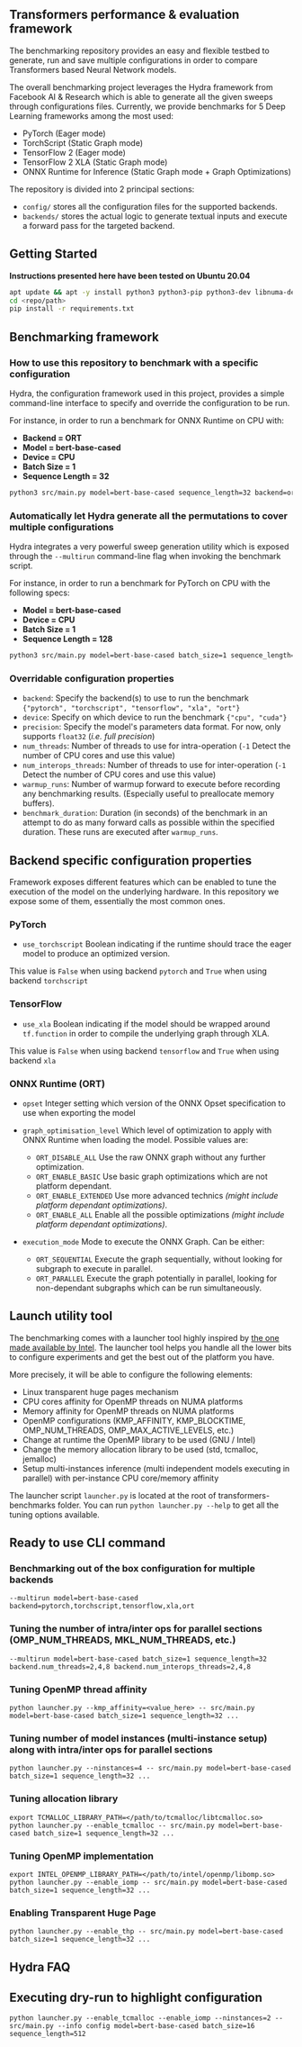 ## Transformers performance & evaluation framework

The benchmarking repository provides an easy and flexible testbed to generate, run and save multiple configurations 
in order to compare Transformers based Neural Network models.

The overall benchmarking project leverages the Hydra framework from Facebook AI & Research which is able to generate
all the given sweeps through configurations files. Currently, we provide benchmarks for 5 Deep Learning frameworks
among the most used: 

- PyTorch (Eager mode)
- TorchScript (Static Graph mode)
- TensorFlow 2 (Eager mode)
- TensorFlow 2 XLA (Static Graph mode)
- ONNX Runtime for Inference (Static Graph mode + Graph Optimizations)

The repository is divided into 2 principal sections:
- `config/` stores all the configuration files for the supported backends.
- `backends/` stores the actual logic to generate textual inputs and execute a forward pass for the targeted backend.

## Getting Started

**Instructions presented here have been tested on Ubuntu 20.04**

```bash
apt update && apt -y install python3 python3-pip python3-dev libnuma-dev
cd <repo/path>
pip install -r requirements.txt
```


## Benchmarking framework
### How to use this repository to benchmark with a specific configuration

Hydra, the configuration framework used in this project, provides a simple command-line interface to specify and
override the configuration to be run.

For instance, in order to run a benchmark for ONNX Runtime on CPU with:
- **Backend = ORT**
- **Model = bert-base-cased**
- **Device = CPU**
- **Batch Size = 1**
- **Sequence Length = 32**

```bash
python3 src/main.py model=bert-base-cased sequence_length=32 backend=ort device=cpu
```

### Automatically let Hydra generate all the permutations to cover multiple configurations

Hydra integrates a very powerful sweep generation utility which is exposed through the `--multirun` command-line flag
when invoking the benchmark script.

For instance, in order to run a benchmark for PyTorch on CPU with the following specs:
- **Model = bert-base-cased**
- **Device = CPU**
- **Batch Size = 1**
- **Sequence Length = 128**

```bash
python3 src/main.py model=bert-base-cased batch_size=1 sequence_length=128 backend=pytorch device=cpu
```

### Overridable configuration properties

- `backend`: Specify the backend(s) to use to run the benchmark `{"pytorch", "torchscript", "tensorflow", "xla", "ort"}`
- `device`: Specify on which device to run the benchmark `{"cpu", "cuda"}`
- `precision`: Specify the model's parameters data format. For now, only supports `float32` (_i.e. full precision_)
- `num_threads`: Number of threads to use for intra-operation (`-1` Detect the number of CPU cores and use this value)
- `num_interops_threads`: Number of threads to use for inter-operation (`-1` Detect the number of CPU cores and use this value)
- `warmup_runs`: Number of warmup forward to execute before recording any benchmarking results. (Especially useful to preallocate memory buffers).
- `benchmark_duration`: Duration (in seconds) of the benchmark in an attempt to do as many forward calls as possible within the specified duration. These runs are executed after `warmup_runs`.

## Backend specific configuration properties

Framework exposes different features which can be enabled to tune the execution of the model on the underlying hardware.
In this repository we expose some of them, essentially the most common ones.

### PyTorch

- `use_torchscript` Boolean indicating if the runtime should trace the eager model to produce an optimized version.

This value is `False` when using backend `pytorch` and `True` when using backend `torchscript` 

### TensorFlow

- `use_xla` Boolean indicating if the model should be wrapped around `tf.function` in order to compile the underlying graph through XLA.

This value is `False` when using backend `tensorflow` and `True` when using backend `xla`


### ONNX Runtime (ORT)

- `opset` Integer setting which version of the ONNX Opset specification to use when exporting the model

- `graph_optimisation_level` Which level of optimization to apply with ONNX Runtime when loading the model. Possible values are:
   - `ORT_DISABLE_ALL` Use the raw ONNX graph without any further optimization.
   - `ORT_ENABLE_BASIC` Use basic graph optimizations which are not platform dependant.
   - `ORT_ENABLE_EXTENDED` Use more advanced technics *(might include platform dependant optimizations)*.
   - `ORT_ENABLE_ALL` Enable all the possible optimizations *(might include platform dependant optimizations)*.
    
- `execution_mode` Mode to execute the ONNX Graph. Can be either:
   - `ORT_SEQUENTIAL` Execute the graph sequentially, without looking for subgraph to execute in parallel.
   - `ORT_PARALLEL` Execute the graph potentially in parallel, looking for non-dependant subgraphs which can be run simultaneously.


## Launch utility tool
The benchmarking comes with a launcher tool highly inspired by [the one made available by Intel](https://github.com/intel/intel-extension-for-pytorch/blob/master/intel_pytorch_extension_py/launch.py).
The launcher tool helps you handle all the lower bits to configure experiments and get the best out of the platform you have.

More precisely, it will be able to configure the following elements:

- Linux transparent huge pages mechanism
- CPU cores affinity for OpenMP threads on NUMA platforms
- Memory affinity for OpenMP threads on NUMA platforms
- OpenMP configurations (KMP_AFFINITY, KMP_BLOCKTIME, OMP_NUM_THREADS, OMP_MAX_ACTIVE_LEVELS, etc.)
- Change at runtime the OpenMP library to be used (GNU / Intel)
- Change the memory allocation library to be used (std, tcmalloc, jemalloc)
- Setup multi-instances inference (multi independent models executing in parallel) with per-instance CPU core/memory affinity

The launcher script `launcher.py` is located at the root of transformers-benchmarks folder. 
You can run `python launcher.py --help` to get all the tuning options available.  

## Ready to use CLI command

### Benchmarking out of the box configuration for multiple backends
```shell
--multirun model=bert-base-cased backend=pytorch,torchscript,tensorflow,xla,ort
```

### Tuning the number of intra/inter ops for parallel sections (OMP_NUM_THREADS, MKL_NUM_THREADS, etc.)

```shell
--multirun model=bert-base-cased batch_size=1 sequence_length=32 backend.num_threads=2,4,8 backend.num_interops_threads=2,4,8
```

### Tuning OpenMP thread affinity
```shell
python launcher.py --kmp_affinity=<value_here> -- src/main.py model=bert-base-cased batch_size=1 sequence_length=32 ... 
```

### Tuning number of model instances (multi-instance setup) along with intra/inter ops for parallel sections
```shell
python launcher.py --ninstances=4 -- src/main.py model=bert-base-cased batch_size=1 sequence_length=32 ...
```

### Tuning allocation library 
```shell
export TCMALLOC_LIBRARY_PATH=</path/to/tcmalloc/libtcmalloc.so>
python launcher.py --enable_tcmalloc -- src/main.py model=bert-base-cased batch_size=1 sequence_length=32 ...
```
 
### Tuning OpenMP implementation
```shell
export INTEL_OPENMP_LIBRARY_PATH=</path/to/intel/openmp/libomp.so>
python launcher.py --enable_iomp -- src/main.py model=bert-base-cased batch_size=1 sequence_length=32 ...
```

### Enabling Transparent Huge Page
```shell
python launcher.py --enable_thp -- src/main.py model=bert-base-cased batch_size=1 sequence_length=32 ...
```

## Hydra FAQ

## Executing dry-run to highlight configuration
```shell
python launcher.py --enable_tcmalloc --enable_iomp --ninstances=2 -- src/main.py --info config model=bert-base-cased batch_size=16 sequence_length=512
```
